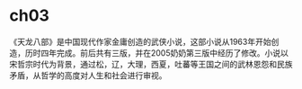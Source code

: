 # ch03
《天龙八部》是中国现代作家金庸创造的武侠小说，这部小说从1963年开始创造，历时四年完成。前后共有三版，并在2005奶奶第三版中经历了修改。小说以宋哲宗时代为背景，通过松，辽，大理，西夏，吐蕃等王国之间的武林恩怨和民族矛盾，从哲学的高度对人生和社会进行审视。
